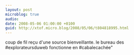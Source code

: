 ```yaml
---
layout: post
microblog: true
audio: 
date: 2008-05-06 01:00:00 +0100
guid: http://xtof.micro.blog/2008/05/06/t804818995.html
---
```

coup de fil reçu d'une source bienveillante. le bureau des #explorateursduweb fonctionne en #cabalecachée"
